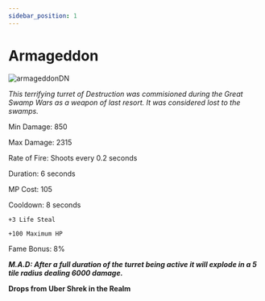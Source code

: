 ```yaml
---
sidebar_position: 1
---
```


# Armageddon

![armageddonDN](https://cdn.discordapp.com/attachments/953134990428868629/1029587133591203840/armageddon.png)

<i>This terrifying turret of Destruction was commisioned during the Great Swamp Wars as a weapon of last resort. It was considered lost to the swamps.</i>

Min Damage: 850

Max Damage: 2315

Rate of Fire: Shoots every 0.2 seconds

Duration: 6 seconds

MP Cost: 105 

Cooldown: 8 seconds
    
    +3 Life Steal

    +100 Maximum HP

Fame Bonus: 8%

***M.A.D: After a full duration of the turret being active it will explode in a 5 tile radius dealing 6000 damage.***

**Drops from Uber Shrek in the Realm**
